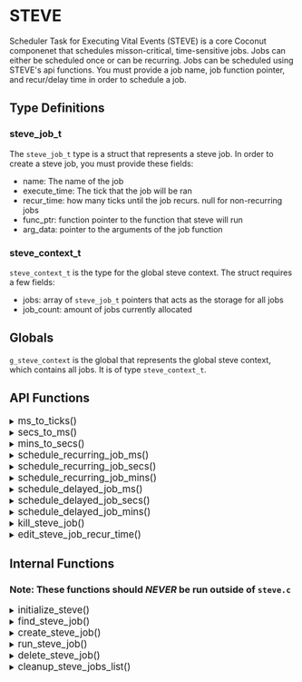 # STEVE
Scheduler Task for Executing Vital Events (STEVE) is a core Coconut componenet that schedules misson-critical, time-sensitive jobs. Jobs can either be scheduled once or can be recurring. Jobs can be scheduled using STEVE's api functions. You must provide a job name, job function pointer, and recur/delay time in order to schedule a job.



## Type Definitions

### steve_job_t
The `steve_job_t` type is a struct that represents a steve job. In order to create a steve job, you must provide these fields:  
* name: The name of the job
* execute_time: The tick that the job will be ran
* recur_time: how many ticks until the job recurs. null for non-recurring jobs
* func_ptr: function pointer to the function that steve will run
* arg_data: pointer to the arguments of the job function

### steve_context_t
`steve_context_t` is the type for the global steve context. The struct requires a few fields:  
* jobs: array of `steve_job_t` pointers that acts as the storage for all jobs
* job_count: amount of jobs currently allocated

## Globals
`g_steve_context` is the global that represents the global steve context, which contains all jobs. It is of type `steve_context_t`.

## API Functions

<details><summary><big>ms_to_ticks()</big></summary>

#### Description
> Converts milliseconds to ticks.

#### Parameters
> | Name | Type | Description |
> | ---- | ---- | ----------- |
> | ms | unsigned long | milliseconds |

#### Returns
> TickType_t

</details>

<details> <summary><big>secs_to_ms()</big></summary>

#### Description
> Converts seconds to milliseconds.

#### Parameters
> | Name | Type | Description |
> | ---- | ---- | ----------- |
> | secs | unsigned long | seconds |

#### Returns
> unsigned long

</details>

<details><summary><big>mins_to_secs()</big></summary>

#### Description
> Converts minutes to seconds.

#### Parameters
> | Name | Type | Description |
> | ---- | ---- | ----------- |
> | mins | unsigned long | minutes |

#### Returns
> unsigned long

</details>

<details><summary><big>schedule_recurring_job_ms()</big></summary>

#### Description
> Schedules a job that recurs every `ms_until_recur` milliseconds.

#### Parameters
> | Name | Type | Description |
> | ---- | ---- | ----------- |
> | job_name | const char* | name of job |
> | job_func_pointer | job_func | pointer to function of job |
> | ms_until_recur | unsigned long | milliseconds until job recurs |

#### Returns
> None

</details>

<details><summary><big>schedule_recurring_job_secs()</big></summary>

#### Description
> Schedules a job that recurs every `secs_until_recur` seconds.

#### Parameters
> | Name | Type | Description |
> | ---- | ---- | ----------- |
> | job_name | const char* | name of job |
> | job_func_pointer | job_func | pointer to function of job |
> | secs_until_recur | unsigned long | seconds until job recurs |

#### Returns
> None

</details>

<details><summary><big>schedule_recurring_job_mins()</big></summary>

#### Description
> Schedules a job that recurs every `mins_until_recur` minutes.

#### Parameters
> | Name | Type | Description |
> | ---- | ---- | ----------- |
> | job_name | const char* | name of job |
> | job_func_pointer | job_func | pointer to function of job |
> | mins_until_recur | unsigned long | minutes until job recurs |

#### Returns
> None

</details>

<details><summary><big>schedule_delayed_job_ms()</big></summary>

#### Description
> Schedules a job that will run once after a delay of `ms_delay` milliseconds.

#### Parameters
> | Name | Type | Description |
> | ---- | ---- | ----------- |
> | job_name | const char* | name of job |
> | job_func_pointer | job_func | pointer to function of job |
> | ms_delay | unsigned long | delay in milliseconds |

#### Returns
> None

</details>

<details><summary><big>schedule_delayed_job_secs()</big></summary>

#### Description
> Schedules a job that will run once after a delay of `secs_delay` seconds.

#### Parameters
> | Name | Type | Description |
> | ---- | ---- | ----------- |
> | job_name | const char* | name of job |
> | job_func_pointer | job_func | pointer to function of job |
> | secs_delay | unsigned long | delay in seconds |

#### Returns
> None

</details>

<details><summary><big>schedule_delayed_job_mins()</big></summary>

#### Description
> Schedules a job that will run once after a delay of `mins_delay` minutes.

#### Parameters
> | Name | Type | Description |
> | ---- | ---- | ----------- |
> | job_name | const char* | name of job |
> | job_func_pointer | job_func | pointer to function of job |
> | mins_delay | unsigned long | delay in minutes |

#### Returns
> None

</details>

<details><summary><big>kill_steve_job()</big></summary>

#### Description
> Kills a steve job with the name of `job_name`.

#### Parameters
> | Name | Type | Description |
> | ---- | ---- | ----------- |
> | job_name | const char* | name of job to kill |


#### Returns
> None

</details>

<details><summary><big>edit_steve_job_recur_time()</big></summary>

#### Description
> Updates the time at which a job recurs with `ms_recur_time` milliseconds.

#### Parameters
> | Name | Type | Description |
> | ---- | ---- | ----------- |
> | job_name | const char* | name of job to edit |
> | ms_recur_time | unsigned long | new recur time in milliseconds |

#### Returns
> None

</details>

## Internal Functions
### Note: These functions should ***NEVER*** be run outside of `steve.c`

<details><summary><big>initialize_steve()</big></summary>

#### Description
> Initializes steve. Must be run before any other functions.

#### Parameters
> None

#### Returns
> None

</details>

<details><summary><big>find_steve_job()</big></summary>

#### Description
> Finds steve job with given `job_name` and returns the pointer to the steve job struct. The `g_steve_job_mutex` must be taken before using this function.

#### Parameters
> | Name | Type | Description |
> | ---- | ---- | ----------- |
> | job_name | const char* | name of job to find |


#### Returns
> steve_job_t*

</details>

<details><summary><big>create_steve_job()</big></summary>

#### Description
> Schedules a new job given by the struct pointer `sr`.

#### Parameters
> | Name | Type | Description |
> | ---- | ---- | ----------- |
> | sr | steve_job_t* | struct pointer for new job |


#### Returns
> None

</details>

<details><summary><big>run_steve_job()</big></summary>

#### Description
> Run the job function given by the struct pointer. The `g_steve_job_mutex` must be taken before using this function.

#### Parameters
> | Name | Type | Description |
> | ---- | ---- | ----------- |
> | job | steve_job_t* | struct pointer for job to be run |


#### Returns
> bool

</details>

<details><summary><big>delete_steve_job()</big></summary>

#### Description
> Deletes the given job from the scheduler. The `g_steve_job_mutex` must be taken before using this function.

#### Parameters
> | Name | Type | Description |
> | ---- | ---- | ----------- |
> | job | steve_job_t* | struct pointer for job to be deleted |


#### Returns
> None

</details>

<details><summary><big>cleanup_steve_jobs_list()</big></summary>

#### Description
> Finds null entries in the jobs list and removes them. The `g_steve_job_mutex` must be taken before using this function.

#### Parameters
> None

#### Returns
> None

</details>